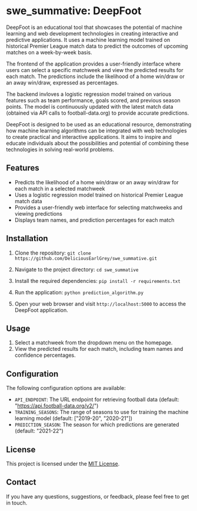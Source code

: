 # swe_summative: DeepFoot

DeepFoot is an educational tool that showcases the potential of machine learning and web development technologies in creating interactive and predictive applications. It uses a machine learning model trained on historical Premier League match data to predict the outcomes of upcoming matches on a week-by-week basis.

The frontend of the application provides a user-friendly interface where users can select a specific matchweek and view the predicted results for each match. The predictions include the likelihood of a home win/draw or an away win/draw, expressed as percentages.

The backend invloves a logistic regression model trained on various features such as team performance, goals scored, and previous season points. The model is continuously updated with the latest match data (obtained via API calls to football-data.org) to provide accurate predictions.

DeepFoot is designed to be used as an educational resource, demonstrating how machine learning algorithms can be integrated with web technologies to create practical and interactive applications. It aims to inspire and educate individuals about the possibilities and potential of combining these technologies in solving real-world problems.

## Features

- Predicts the likelihood of a home win/draw or an away win/draw for each match in a selected matchweek
- Uses a logistic regression model trained on historical Premier League match data
- Provides a user-friendly web interface for selecting matchweeks and viewing predictions
- Displays team names, and prediction percentages for each match

## Installation

1. Clone the repository:
  ```git clone https://github.com/DeliciousEarlGrey/swe_summative.git```

2. Navigate to the project directory:
   ```cd swe_summative```

3. Install the required dependencies:
   ```pip install -r requirements.txt```

4. Run the application:
   ```python prediction_algorithm.py```

5. Open your web browser and visit `http://localhost:5000` to access the DeepFoot application.

## Usage

1. Select a matchweek from the dropdown menu on the homepage.
2. View the predicted results for each match, including team names and confidence percentages.


## Configuration

The following configuration options are available:

- `API_ENDPOINT`: The URL endpoint for retrieving football data (default: "https://api.football-data.org/v2/")
- `TRAINING_SEASONS`: The range of seasons to use for training the machine learning model (default: ["2019-20", "2020-21"])
- `PREDICTION_SEASON`: The season for which predictions are generated (default: "2021-22")


## License

This project is licensed under the [MIT License](LICENSE).

## Contact

If you have any questions, suggestions, or feedback, please feel free to get in touch.
